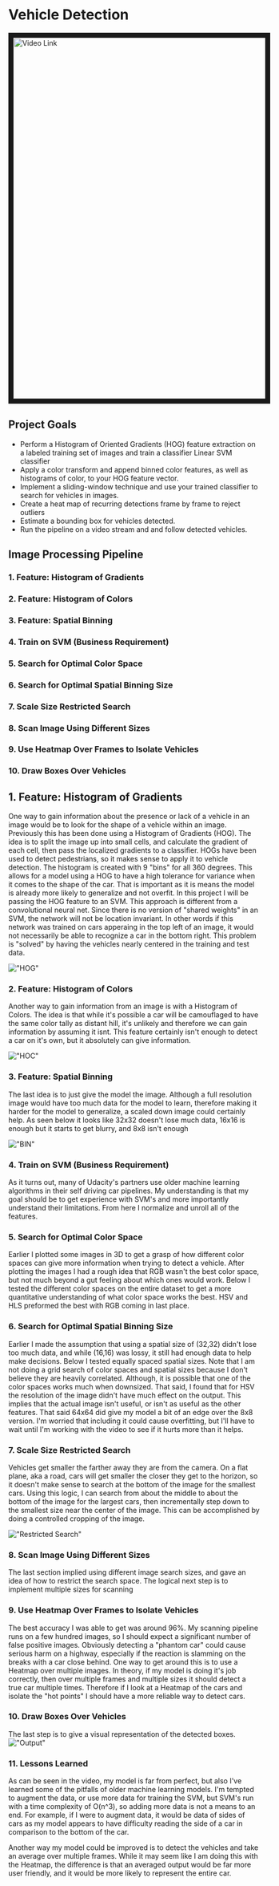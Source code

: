 # Vehicle Detection

<a href="https://youtu.be/3MRTCJjzzek" target="_blank"><img src="http://img.youtube.com/vi/3MRTCJjzzek/0.jpg" 
alt="Video Link" width="1280" height="720" border="10" /></a>

## Project Goals

* Perform a Histogram of Oriented Gradients (HOG) feature extraction on a labeled training set of images and train a classifier Linear SVM classifier
* Apply a color transform and append binned color features, as well as histograms of color, to your HOG feature vector.
* Implement a sliding-window technique and use your trained classifier to search for vehicles in images.
* Create a heat map of recurring detections frame by frame to reject outliers
* Estimate a bounding box for vehicles detected.
* Run the pipeline on a video stream and  and follow detected vehicles.


[image1]: /markdown_images/hog.png "Histogram of Gradients"
[image2]: /markdown_images/hoc.png "Histogram of Colors"
[image3]: /markdown_images/bin.png "Spatial Binning"
[image4]: /markdown_images/search.png "Restricted Search"
[image5]: /markdown_images/output.png "Output"




## Image Processing Pipeline



### 1. Feature: Histogram of Gradients
### 2. Feature: Histogram of Colors
### 3. Feature: Spatial Binning
### 4. Train on SVM (Business Requirement)
### 5. Search for Optimal Color Space
### 6. Search for Optimal Spatial Binning Size
### 7. Scale Size Restricted Search
### 8. Scan Image Using Different Sizes
### 9. Use Heatmap Over Frames to Isolate Vehicles
### 10. Draw Boxes Over Vehicles


## 1. Feature: Histogram of Gradients

One way to gain information about the presence or lack of a vehicle in an image would be to look for the shape of a vehicle within an image. Previously this has been done using a Histogram of Gradients (HOG). The idea is to split the image up into small cells, and calculate the gradient of each cell, then pass the localized gradients to a classifier. HOGs have been used to detect pedestrians, so it makes sense to apply it to vehicle detection.
The histogram is created with 9 "bins" for all 360 degrees. This allows for a model using a HOG to have a high tolerance for variance when it comes to the shape of the car. That is important as it is means the model is already more likely to generalize and not overfit.
In this project I will be passing the HOG feature to an SVM. This approach is different from a convolutional neural net. Since there is no version of "shared weights" in an SVM, the network will not be location invariant. In other words if this network was trained on cars apperaing in the top left of an image, it would not necessarily be able to recognize a car in the bottom right. This problem is "solved" by having the vehicles nearly centered in the training and test data.


!["HOG"][image1]

### 2. Feature: Histogram of Colors

Another way to gain information from an image is with a Histogram of Colors. The idea is that while it's possible a car will be camouflaged to have the same color tally as distant hill, it's unlikely and therefore we can gain information by assuming it isnt. This feature certainly isn't enough to detect a car on it's own, but it absolutely can give information.

!["HOC"][image2]

### 3. Feature: Spatial Binning

The last idea is to just give the model the image. Although a full resolution image would have too much data for the model to learn, therefore making it harder for the model to generalize, a scaled down image could certainly help. As seen below it looks like 32x32 doesn't lose much data, 16x16 is enough but it starts to get blurry, and 8x8 isn't enough

!["BIN"][image3]

### 4. Train on SVM (Business Requirement)

As it turns out, many of Udacity's partners use older machine learning algorithms in their self driving car pipelines. My understanding is that my goal should be to get experience with SVM's and more importantly understand their limitations. From here I normalize and unroll all of the features.

### 5. Search for Optimal Color Space

Earlier I plotted some images in 3D to get a grasp of how different color spaces can give more information when trying to detect a vehicle. After plotting the images I had a rough idea that RGB wasn't the best color space, but not much beyond a gut feeling about which ones would work. Below I tested the different color spaces on the entire dataset to get a more quantitative understanding of what color space works the best. HSV and HLS preformed the best with RGB coming in last place.

### 6. Search for Optimal Spatial Binning Size

Earlier I made the assumption that using a spatial size of (32,32) didn't lose too much data, and while (16,16) was lossy, it still had enough data to help make decisions. Below I tested equally spaced spatial sizes. Note that I am not doing a grid search of color spaces and spatial sizes because I don't believe they are heavily correlated. Although, it is possible that one of the color spaces works much when downsized. That said, I found that for HSV the resolution of the image didn't have much effect on the output. This implies that the actual image isn't useful, or isn't as useful as the other features.
That said 64x64 did give my model a bit of an edge over the 8x8 version. I'm worried that including it could cause overfitting, but I'll have to wait until I'm working with the video to see if it hurts more than it helps.

### 7. Scale Size Restricted Search

Vehicles get smaller the farther away they are from the camera. On a flat plane, aka a road, cars will get smaller the closer they get to the horizon, so it doesn't make sense to search at the bottom of the image for the smallest cars. Using this logic, I can search from about the middle to about the bottom of the image for the largest cars, then incrementally step down to the smallest size near the center of the image. This can be accomplished by doing a controlled cropping of the image.

!["Restricted Search"][image4]
### 8. Scan Image Using Different Sizes

The last section implied using different image search sizes, and gave an idea of how to restrict the search space. The logical next step is to implement multiple sizes for scanning

### 9. Use Heatmap Over Frames to Isolate Vehicles

The best accuracy I was able to get was around 96%. My scanning pipeline runs on a few hundred images, so I should expect a significant number of false positive images. Obviously detecting a "phantom car" could cause serious harm on a highway, especially if the reaction is slamming on the breaks with a car close behind. One way to get around this is to use a Heatmap over multiple images. In theory, if my model is doing it's job correctly, then over multiple frames and multiple sizes it should detect a true car multiple times. Therefore if I look at a Heatmap of the cars and isolate the "hot points" I should have a more reliable way to detect cars.

### 10. Draw Boxes Over Vehicles

The last step is to give a visual representation of the detected boxes.
!["Output"][image5]

### 11. Lessons Learned

As can be seen in the video, my model is far from perfect, but also I've learned some of the pitfalls of older machine learning models. I'm tempted to augment the data, or use more data for training the SVM, but SVM's run with a time complexity of O(n^3), so adding more data is not a means to an end. For example, if I were to augment data, it would be data of sides of cars as my model appears to have difficulty reading the side of a car in comparison to the bottom of the car.

Another way my model could be improved is to detect the vehicles and take an average over multiple frames. While it may seem like I am doing this with the Heatmap, the difference is that an averaged output would be far more user friendly, and it would be more likely to represent the entire car.

